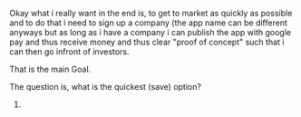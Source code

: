 Okay what i really want in the end is, to get to market as quickly as possible and to do that i need to sign up a company (the app name can be different anyways but as long as i have a company i can publish the app with google pay and thus receive money and thus clear "proof of concept" such that i can then go infront of investors.

That is the main Goal.

The question is, what is the quickest (save) option?

1.